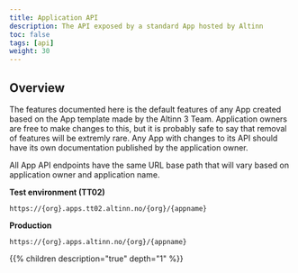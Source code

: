 ```yaml
---
title: Application API
description: The API exposed by a standard App hosted by Altinn
toc: false
tags: [api]
weight: 30
---
```


## Overview

The features documented here is the default features of any App created based on the App template made by the Altinn 3 Team. Application owners are free to make changes to this, but it is probably safe to say that removal of features will be extremly rare. Any App with changes to its API should have its own documentation published by the application owner.

All App API endpoints have the same URL base path that will vary based on application owner and application name.

**Test environment (TT02)**
```http
https://{org}.apps.tt02.altinn.no/{org}/{appname}
```

**Production**
```http
https://{org}.apps.altinn.no/{org}/{appname}
```

{{% children description="true" depth="1" %}}
